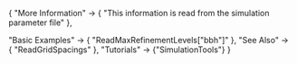 {
  "More Information" ->
   {
     "This information is read from the simulation parameter file"
   },

  "Basic Examples" -> {
    "ReadMaxRefinementLevels[\"bbh\"]"
    },
  "See Also" -> {
    "ReadGridSpacings"
   },
  "Tutorials" -> {"SimulationTools"}
}
